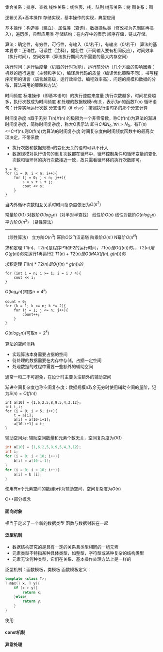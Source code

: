 集合关系：排序、查找
线性关系：线性表、栈、队列
树形关系：树
图关系：图

逻辑关系+基本操作
存储实现，基本操作的实现，典型应用

基本操作：构造类（建立），属性类（查询），数据操纵类（修改视为先删除再插入），遍历类，典型应用类
存储结构：在内存中的表示 顺序存储，链式存储。

算法：确定性，有穷性，可行性，有输入（0/若干），有输出（0/若干）
算法的基本要求：正确性，可读性（注释），健壮性（不同输入要有相同反应），时间效率（执行时间），空间效率（算法执行期间内所需要的最大内存空间）

执行时间：运行后度量（机器的计时功能），运行前分析（几个方面的影响因素：机器的运行速度（主频和字长），编译后代码的质量（编译优化策略不同），书写程序所用的语言（语言越高级，运行效率低，编程效率高），问题的规模和数据的分布，算法采用的策略和方法）

时间频度
标准操作（即基本语句）的执行速度来度量
执行次数越多，时间花费越多，执行次数成为时间频度
和处理的数据规模n有关，表示为n的函数T(n)
循环语句：计算实际运行次数
分支语句（if else）：按照执行语句多的那个分支计算

时间复杂度
n趋于无穷
T(n)/f(n) 的极限为一个非零常数，称O(f(n))为算法的渐进时间复杂度，简称时间复杂度，称大O表示法
即$\exists C 和 N_0, \forall n > N_0$，有T(n)<=C`*`f(n).则O(f(n))为算法的时间复杂度
时间复杂度由时间频度函数中的最高次项决定，不带系数

- 执行次数和数据规模n的变化无关的语句可以不计入
- 数据规模对执行语句的重复次数都在循环中，循环控制条件和循环变量的变化次数和循环体的执行次数接近一致，故只需看循环体的执行次数即可。

```
s = 0;
for (i = 0; i < n; i++){
	for (j = 0; j < n; j++){
		s = s + i + j;
		cout << s;
	}
}
```
当内外循环次数相互关系时时间复杂度依旧为$O(n^2)$ 

常量阶$O(1)$
对数阶$O(log_2n)$（对半对半查找）
线性阶$O(n)$
线性对数阶$O(nlog_2n)$
平方阶$O(n^2)$
（易性算法）

---
（顽性算法）
立方阶$O(n^3)$
幂阶$O(2^n)$汉诺塔
阶乘阶$O(n!)$
N幂阶$O(n^N)$

求和定理
T1(n)、T2(n)是程序P1和P2的运行时间，$T1(n)是 O(f(n))的$，，$T2(n)是 O(g(n))的$先运行1再运行2
$T1(n)+T2(n) 是 O(MAX(f(n),g(n)))的$

求积定理
$T1(n)*T2(n) 是 O(f(n)*g(n))的$

```
for (int i = n; i >= 1; i = i / 4){
	cout << i;
}
```
$O(log_4n)$(可取$n = 4^k$)
```
count = 0;
for (k = 1; k <= n; k *= 2){
	for (j = 1; j <= n; j++){
		count++;
	}
}
```
$O(nlog_2n)$(可取$n = 2^k$)

算法的空间消耗
- 实现算法本身需要占据的空间
- 待处理的数据需要在内存中存储，占据一定空间
- 处理数据的过程中需要一些额外的辅助空间

通常一和二不可避免，在设计时主要关注额外的辅助空间

渐进空间复杂度也称空间复杂度：数据规模n取余无穷时使用辅助空间的量阶，记为$S(n)=O(f(n))$
```
int a[10] = {1,6,2,5,8,9,5,4,3,12};
int t,i;
for (i = 0; i < 5; i++){
	t = a[i];
	a[i] = a[10-i+1];
	a[10-i+1] = t;
}
```
辅助空间为t
辅助空间数量和元素个数无关，空间复杂度为$O(1)$
```C++
int a[10] = {1,6,2,5,8,9,5,4,3,12};
int i;
for (i = 0; i < 10; i++){
	b[i] = a[10-i-1];
}
for (i = 0; i < 10; i++){
	a[i] = b [i];
}
```
使用有n个元素空间的数组b作为辅助空间，空间复杂度为$O(n)$

C++部分概念
#### 面向对象
相当于定义了一个新的数据类型
函数与数据封装在一起
#### 泛型机制
- 数据结构研究的是具有一定的关系且类型相同的一组元素
- 元素类型不特指某种具体类型，如整型，字符型或某种复杂的结构类型
- 元素无论何种类型，它们在关系、基本操作处理方法上是一样的

泛型机制：函数模板，类模板
函数模板定义：
```C++
template <class T>;
T max(T x, T y){
	if (x > y){
		return x;
	}else{
		return y;
	}
}
```
使用
#### const机制
#### 异常处理
